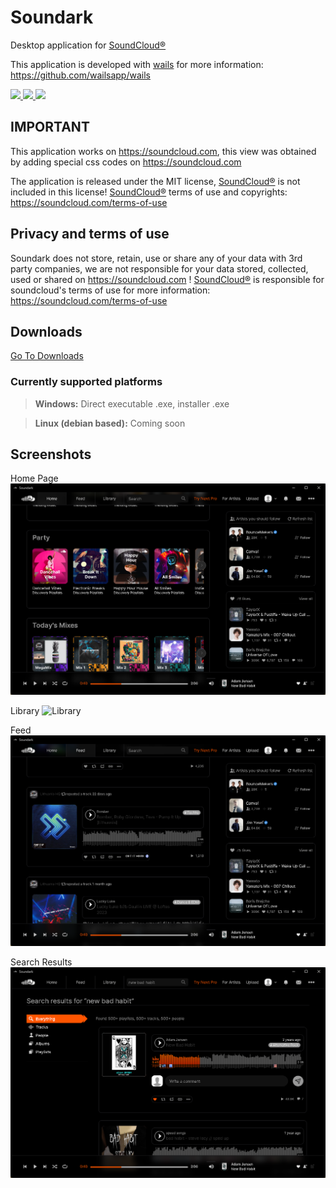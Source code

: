 # Soundark

Desktop application for [SoundCloud®](https://soundcloud.com) 

This application is developed with [wails](https://github.com/wailsapp/wails) for more information: https://github.com/wailsapp/wails

<a href="https://github.com/sunaipa5/Soundark/blob/main/LICENSE" target="_blank">
<img src="https://img.shields.io/github/license/sunaipa5/Soundark.svg">
</a>
<a href="https://soundcloud.com" target="_blank">
<img src="https://img.shields.io/badge/SoundCloud-FF3300?style=for-the-badge&logo=soundcloud&logoColor=white">
</a>
<a href="https://soundcloud.com" target="_blank">
<img src="https://img.shields.io/badge/Windows-0078D6?style=for-the-badge&logo=windows&logoColor=white">
</a>

## IMPORTANT
This application works on https://soundcloud.com, this view was obtained by adding special css codes on https://soundcloud.com

The application is released under the MIT license, [SoundCloud®](https://soundcloud.com)  is not included in this license!  [SoundCloud®](https://soundcloud.com)  terms of use and copyrights: https://soundcloud.com/terms-of-use

## Privacy and terms of use
Soundark does not store, retain, use or share any of your data with 3rd party companies, we are not responsible for your data stored, collected, used or shared on https://soundcloud.com ! [SoundCloud®](https://soundcloud.com) is responsible for soundcloud's terms of use for more information: https://soundcloud.com/terms-of-use

## Downloads

[Go To Downloads](https://github.com/sunaipa5/Soundark/releases)

### Currently supported platforms 

> **Windows:** Direct executable .exe, installer .exe

> **Linux (debian based):** Coming soon


## Screenshots

Home Page
![Home](https://github.com/sunaipa5/Soundark/blob/main/screenshots/home.png?raw=true)

Library
![Library](https://github.com/sunaipa5/Soundark/assets/67613319/729481fe-615d-468c-a570-66a9a7e8f42c)

Feed
![Feed](https://github.com/sunaipa5/Soundark/blob/main/screenshots/feed.png?raw=true)

Search Results
![Search](https://github.com/sunaipa5/Soundark/blob/main/screenshots/search.png?raw=true)

